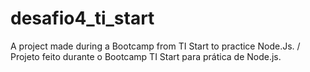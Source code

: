 # desafio4_ti_start
A project made during a Bootcamp from TI Start to practice Node.Js.  /  Projeto feito durante o Bootcamp TI Start para prática de Node.js.
